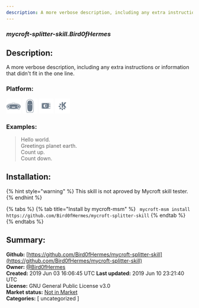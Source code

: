 ```yaml
---
description: A more verbose description, including any extra instructions or
---
```


### _mycroft-splitter-skill.Bird0fHermes_  
## Description:  
A more verbose description, including any extra instructions or
information that didn't fit in the one line.  
  
### Platform:  
 ![Mark I](../.gitbook/assets/mark-1-icon.png)  ![Mark II](../.gitbook/assets/mark-2-icon.png)  ![Picroft](../.gitbook/assets/picroft-icon.png)  ![plasmoid](../.gitbook/assets/kde.png)   
### Examples:  
> Hello world.  
> Greetings planet earth.  
> Count up.  
> Count down.  
  
## Installation:  
{% hint style="warning" %}
This skill is not aproved by Mycroft skill tester.
{% endhint %}
    
{% tabs %}
{% tab title="Install by mycroft-msm" %}
``` mycroft-msm install https://github.com/Bird0fHermes/mycroft-splitter-skill```
{% endtab %}
  {% endtabs %}
    
## Summary:  
**Github:** [https://github.com/Bird0fHermes/mycroft-splitter-skill](https://github.com/Bird0fHermes/mycroft-splitter-skill)  
**Owner:** [@Bird0fHermes](https://github.com/Bird0fHermes)  
**Created:** 2019 Jun 03 16:06:45 UTC  **Last updated:** 2019 Jun 10 23:21:40 UTC  
**License:** GNU General Public License v3.0  
**Market status:** [Not in Market](https://market.mycroft.ai/skill/)  
**Categories:** [ uncategorized ]   
